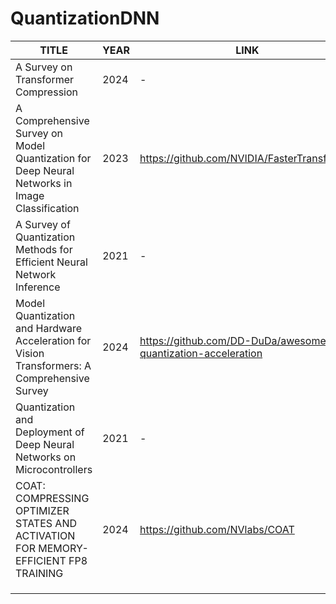 # QuantizationDNN


| TITLE | YEAR | LINK |
|-------|------|------|
| A Survey on Transformer Compression   |   2024   |  -    |
|A Comprehensive Survey on Model Quantization for Deep Neural Networks in Image Classification | 2023 | https://github.com/NVIDIA/FasterTransformer |
|  A Survey of Quantization Methods for Efficient Neural Network Inference  | 2021 |  -  |
| Model Quantization and Hardware Acceleration for Vision Transformers: A Comprehensive Survey |  2024  |  https://github.com/DD-DuDa/awesome-vit-quantization-acceleration  |
| Quantization and Deployment of Deep Neural Networks on Microcontrollers | 2021 | - |
| COAT: COMPRESSING OPTIMIZER STATES AND ACTIVATION FOR MEMORY-EFFICIENT FP8 TRAINING | 2024 | https://github.com/NVlabs/COAT |
|   |      |        |
|   |      |        |
|   |      |        |
